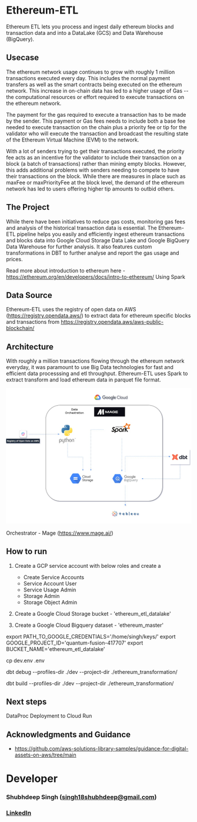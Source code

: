 # Ethereum-ETL
Ethereum ETL lets you process and ingest daily ethereum blocks and transaction data and into a DataLake (GCS) and Data Warehouse (BigQuery).

## Usecase
The ethereum network usage continues to grow with roughly 1 million transactions executed every day. This includes the normal payment transfers as well as the smart contracts being executed on the ethereum network. This increase in on-chain data has led to a higher usage of Gas -- the computational resources or effort required to execute transactions on the ethereum network.

The payment for the gas required to execute a transaction has to be made by the sender. This payment or Gas fees needs to include both a base fee needed to execute transaction on the chain plus a priority fee or tip for the validator who will execute the transaction and broadcast the resulting state of the Ethereum Virtual Machine (EVM) to the network.

With a lot of senders trying to get their transactions executed, the priority fee acts as an incentive for the validator to include their transaction on a block (a batch of transactions) rather than mining empty blocks.
However, this adds additional problems with senders needing to compete to have their transactions on the block. While there are measures in place such as maxFee or maxPriorityFee at the block level, the demand of the ethereum network has led to users offering higher tip amounts to outbid others.

## The Project
While there have been initiatives to reduce gas costs, monitoring gas fees and analysis of the historical transaction data is essential. The Ethereum-ETL pipeline helps you easily and efficiently ingest ethereum transactions and blocks data into Google Cloud Storage Data Lake and Google BigQuery Data Warehouse for further analysis. It also features custom transformations in DBT to further analyse and report the gas usage and prices.
<!-- 
Tools such as Etherscan and other Gas Estimators have been in market to guide users on average Gas prices.  -->

Read more about introduction to ethereum here - https://ethereum.org/en/developers/docs/intro-to-ethereum/
Using Spark

## Data Source
Ethereum-ETL uses the registry of open data on AWS (https://registry.opendata.aws/) to extract data for ethereum specific blocks and transactions from https://registry.opendata.aws/aws-public-blockchain/


## Architecture

With roughly a million transactions flowing through the ethereum network everyday, it was paramount to use Big Data technologies for fast and efficient data processsing and etl throughput. Ethereum-ETL uses Spark to extract transform and load ethereum data in parquet file format.

![alt text](https://github.com/Shubh18s/ethereum-etl/blob/main/images/ethereum_etl_infra.jpg)

Orchestrator - Mage (https://www.mage.ai/)

## How to run

1. Create a GCP service account with below roles and create a 
    - Create Service Accounts
    - Service Account User
    - Service Usage Admin
    - Storage Admin
    - Storage Object Admin

2. Create a Google Cloud Storage bucket - 'ethereum_etl_datalake'

3. Create a Google Cloud Bigquery dataset - 'ethereum_master'

export PATH_TO_GOOGLE_CREDENTIALS='/home/singh/keys/'
export GOOGLE_PROJECT_ID='quantum-fusion-417707'
export BUCKET_NAME='ethereum_etl_datalake'


cp dev.env .env


dbt debug --profiles-dir ./dev --project-dir ./ethereum_transformation/


dbt build --profiles-dir ./dev --project-dir ./ethereum_transformation/

## Next steps
DataProc
Deployment to Cloud Run

## Acknowledgments and Guidance

- https://github.com/aws-solutions-library-samples/guidance-for-digital-assets-on-aws/tree/main


# Developer

### Shubhdeep Singh (singh18shubhdeep@gmail.com)
### [LinkedIn](https://www.linkedin.com/in/shubh18s/)